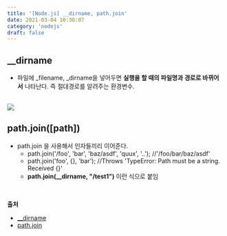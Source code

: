 ```yaml
---
title: '[Node.js] __dirname, path.join'
date: 2021-03-04 10:30:07
category: 'nodejs'
draft: false
---
```

<p>

## __dirname

- 파일에 _filename, _dirname을 넣어두면 **실행을 할 때의 파일명과 경로로 바뀌어서** 나타난다. 즉 절대경로를 알려주는 환경변수.
  
<br />
<img src = "https://user-images.githubusercontent.com/60782131/109975077-961ea580-7d3d-11eb-9bb4-57be20a4a92d.png">

## path.join([path])

- path.join 을 사용해서 인자들끼리 이어준다.
  - path.join('/foo', 'bar', 'baz/asdf', 'quux', '..');  //'/foo/bar/baz/asdf'
  - path.join('foo', {}, 'bar'); //Throws 'TypeError: Path must be a string. Received {}'
  - **path.join(__dirname, "/test1")** 이런 식으로 붙임

<br />

**출처**
- [__dirname](https://nodejs.org/docs/latest/api/modules.html#modules_dirname)
- [path.join](https://nodejs.org/api/path.html#path_path_join_paths)


</p>
